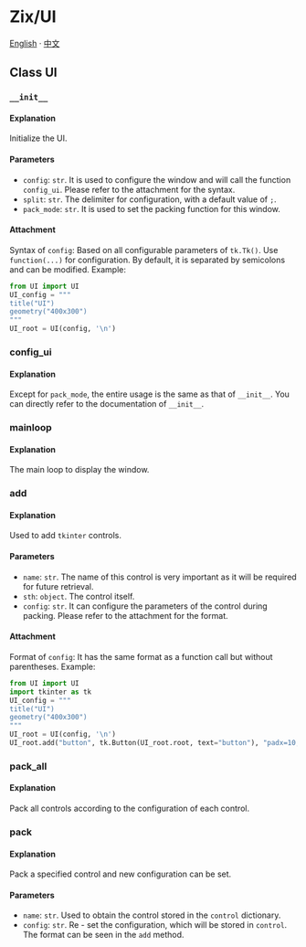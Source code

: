 # Zix/UI

[English]() · [中文](/docs/index.html?file=docs/Zix/UI/zh-cn.md)

## Class UI
### `__init__`
#### Explanation
Initialize the UI.

#### Parameters
- `config`: `str`. It is used to configure the window and will call the function `config_ui`. Please refer to the attachment for the syntax.
- `split`: `str`. The delimiter for configuration, with a default value of `;`.
- `pack_mode`: `str`. It is used to set the packing function for this window.

#### Attachment
Syntax of `config`: Based on all configurable parameters of `tk.Tk()`. Use `function(...)` for configuration. By default, it is separated by semicolons and can be modified.
Example:
```python
from UI import UI
UI_config = """
title("UI")
geometry("400x300")
"""
UI_root = UI(config, '\n')
```

### config_ui
#### Explanation
Except for `pack_mode`, the entire usage is the same as that of `__init__`. You can directly refer to the documentation of `__init__`.

### mainloop
#### Explanation
The main loop to display the window.

### add
#### Explanation
Used to add `tkinter` controls.

#### Parameters
- `name`: `str`. The name of this control is very important as it will be required for future retrieval.
- `sth`: `object`. The control itself.
- `config`: `str`. It can configure the parameters of the control during packing. Please refer to the attachment for the format.

#### Attachment
Format of `config`: It has the same format as a function call but without parentheses.
Example:
```python
from UI import UI
import tkinter as tk
UI_config = """
title("UI")
geometry("400x300")
"""
UI_root = UI(config, '\n')
UI_root.add("button", tk.Button(UI_root.root, text="button"), "padx=10, pady=15")
```

### pack_all
#### Explanation
Pack all controls according to the configuration of each control.

### pack
#### Explanation
Pack a specified control and new configuration can be set.

#### Parameters
- `name`: `str`. Used to obtain the control stored in the `control` dictionary.
- `config`: `str`. Re - set the configuration, which will be stored in `control`. The format can be seen in the `add` method. 
